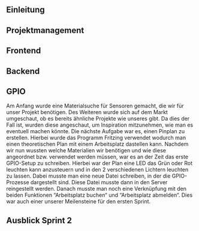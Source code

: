 ## Einleitung

## Projektmanagement



## Frontend




## Backend




## GPIO

Am Anfang wurde eine Materialsuche für Sensoren gemacht, die wir für unser Projekt benötigen. Des Weiteren wurde sich auf dem Markt umgeschaut, ob es bereits ähnliche Projekte wie unseres gibt. Da dies der Fall ist, wurden diese angeschaut, um Inspiration mitzunehmen, wie man es eventuell machen könnte. Die nächste Aufgabe war es, einen Pinplan zu erstellen. Hierbei wurde das Programm Fritzing verwendet wodurch man einen theoretischen Plan mit einem Arbeitsplatz dastellen kann. Nachdem wir nun wussten welche Materialien wir benötigen und wie diese angeordnet bzw. verwendet werden müssen, war es an der Zeit das erste GPIO-Setup zu schreiben. Hierbei war der Plan eine LED das Grün oder Rot leuchten kann anzusteuern und in den 2 verschiedenen Lichtern leuchten zu lassen. Dabei musste man eine neue Datei schreiben, in der die GPIO-Prozesse dargestellt sind. Diese Datei musste dann in den Server reingestellt werden. Danach musste man noch eine Verknüpfung mit den beiden Funktionen “Arbeitsplatz buchen“ und “Arbeitsplatz abmelden“. Dies war auch einer unserer Meilensteine für den ersten Sprint. 




## Ausblick Sprint 2
